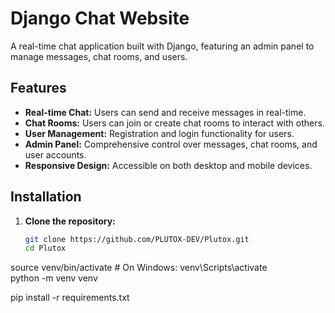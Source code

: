 # Django Chat Website  

A real-time chat application built with Django, featuring an admin panel to manage messages, chat rooms, and users.  

## Features  

- **Real-time Chat:** Users can send and receive messages in real-time.  
- **Chat Rooms:** Users can join or create chat rooms to interact with others.  
- **User Management:** Registration and login functionality for users.  
- **Admin Panel:** Comprehensive control over messages, chat rooms, and user accounts.  
- **Responsive Design:** Accessible on both desktop and mobile devices.  

## Installation  

1. **Clone the repository:**  
   ```bash  
   git clone https://github.com/PLUTOX-DEV/Plutox.git  
   cd Plutox


source venv/bin/activate  # On Windows: venv\Scripts\activate  
   python -m venv venv  
  
pip install -r requirements.txt  
